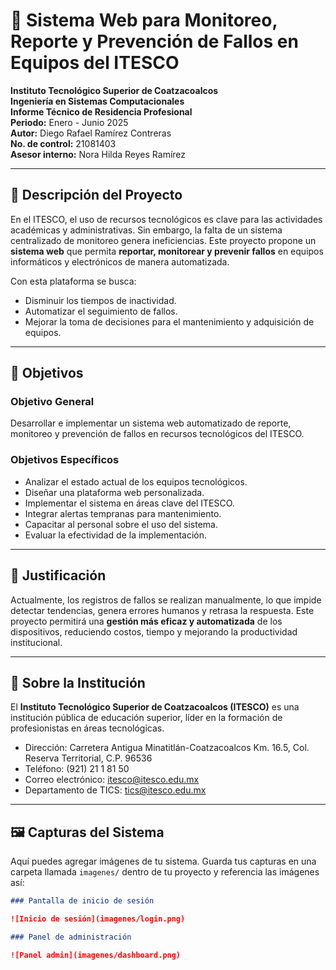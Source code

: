 # 📡 Sistema Web para Monitoreo, Reporte y Prevención de Fallos en Equipos del ITESCO

**Instituto Tecnológico Superior de Coatzacoalcos**  
**Ingeniería en Sistemas Computacionales**  
**Informe Técnico de Residencia Profesional**  
**Periodo:** Enero - Junio 2025  
**Autor:** Diego Rafael Ramírez Contreras  
**No. de control:** 21081403  
**Asesor interno:** Nora Hilda Reyes Ramírez  

---

## 🧩 Descripción del Proyecto

En el ITESCO, el uso de recursos tecnológicos es clave para las actividades académicas y administrativas. Sin embargo, la falta de un sistema centralizado de monitoreo genera ineficiencias. Este proyecto propone un **sistema web** que permita **reportar, monitorear y prevenir fallos** en equipos informáticos y electrónicos de manera automatizada.

Con esta plataforma se busca:

- Disminuir los tiempos de inactividad.
- Automatizar el seguimiento de fallos.
- Mejorar la toma de decisiones para el mantenimiento y adquisición de equipos.

---

## 🎯 Objetivos

### Objetivo General

Desarrollar e implementar un sistema web automatizado de reporte, monitoreo y prevención de fallos en recursos tecnológicos del ITESCO.

### Objetivos Específicos

- Analizar el estado actual de los equipos tecnológicos.
- Diseñar una plataforma web personalizada.
- Implementar el sistema en áreas clave del ITESCO.
- Integrar alertas tempranas para mantenimiento.
- Capacitar al personal sobre el uso del sistema.
- Evaluar la efectividad de la implementación.

---

## 📌 Justificación

Actualmente, los registros de fallos se realizan manualmente, lo que impide detectar tendencias, genera errores humanos y retrasa la respuesta. Este proyecto permitirá una **gestión más eficaz y automatizada** de los dispositivos, reduciendo costos, tiempo y mejorando la productividad institucional.

---

## 🏫 Sobre la Institución

El **Instituto Tecnológico Superior de Coatzacoalcos (ITESCO)** es una institución pública de educación superior, líder en la formación de profesionistas en áreas tecnológicas.

- Dirección: Carretera Antigua Minatitlán-Coatzacoalcos Km. 16.5, Col. Reserva Territorial, C.P. 96536  
- Teléfono: (921) 21 1 81 50  
- Correo electrónico: itesco@itesco.edu.mx  
- Departamento de TICS: tics@itesco.edu.mx

---

## 🖼️ Capturas del Sistema

Aquí puedes agregar imágenes de tu sistema. Guarda tus capturas en una carpeta llamada `imagenes/` dentro de tu proyecto y referencia las imágenes así:

```markdown
### Pantalla de inicio de sesión

![Inicio de sesión](imagenes/login.png)

### Panel de administración

![Panel admin](imagenes/dashboard.png)
